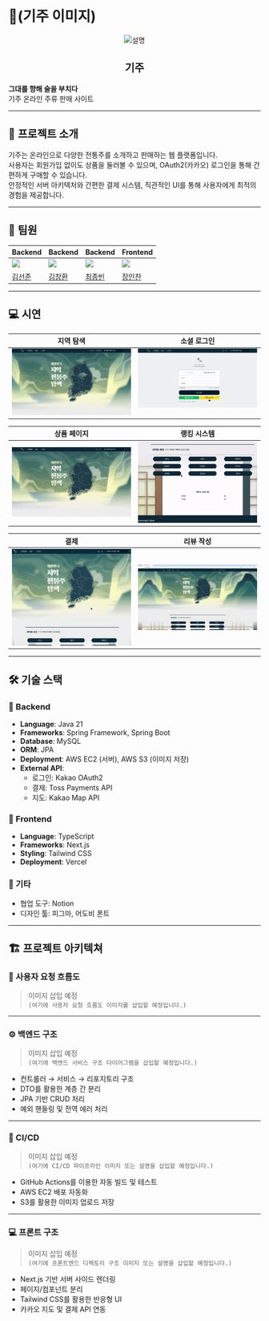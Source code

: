# 🥃(기주 이미지)

<p align="center">
  <img src="https://github.com/user-attachments/assets/87617cf0-cfd4-457b-b638-9f90c6189958" alt="설명" width="400"/>

<h2 align="center">기주</h2>

**그대를 향해 술을 부치다**  
기주 온라인 주류 판매 사이트

---

## 📌 프로젝트 소개

기주는 온라인으로 다양한 전통주를 소개하고 판매하는 웹 플랫폼입니다.  
사용자는 회원가입 없이도 상품을 둘러볼 수 있으며, OAuth2(카카오) 로그인을 통해 간편하게 구매할 수 있습니다.  
안정적인 서버 아키텍처와 간편한 결제 시스템, 직관적인 UI를 통해 사용자에게 최적의 경험을 제공합니다.

---

## 👥 팀원

| Backend | Backend | Backend | Frontend |
|--------|--------|--------|---------|
| <img src="이미지_경로1" width="100"/> | <img src="이미지_경로2" width="100"/> | <img src="이미지_경로3" width="100"/> | <img src="이미지_경로4" width="100"/> |
| [김선준](https://github.com/kimseonj) | [김창환](https://github.com/hwan4338) | [최종빈](https://github.com/jongbinchoi) | [장인찬](https://github.com/JangInChan) |

---

## 💻 시연
| 지역 탐색 | 소셜 로그인 |
|-------------|--------------|
| <img src="./gifs/지도.gif" width="385"/> | <img src="./gifs/로그인.gif" width="385"/> |

| 상품 페이지 | 랭킹 시스템 |
|--------|-------------|
| <img src="./gifs/상세페이지.gif" width="385"/> | <img src="./gifs/랭킹.gif" width="385"/> |

| 결제 | 리뷰 작성 |
|--------------|--------------|
| <img src="./gifs/결제.gif" width="385"/> | <img src="./gifs/리뷰.gif" width="385"/> |



---

## 🛠️ 기술 스택

### 🔹 Backend

- **Language**: Java 21
- **Frameworks**: Spring Framework, Spring Boot
- **Database**: MySQL
- **ORM**: JPA
- **Deployment**: AWS EC2 (서버), AWS S3 (이미지 저장)
- **External API**:
  - 로그인: Kakao OAuth2
  - 결제: Toss Payments API
  - 지도: Kakao Map API

### 🔹 Frontend

- **Language**: TypeScript
- **Frameworks**: Next.js
- **Styling**: Tailwind CSS
- **Deployment**: Vercel

### 🔹 기타

- 협업 도구: Notion
- 디자인 툴: 피그마, 어도비 폰트

---

## 🏗️ 프로젝트 아키텍쳐

### 📌 사용자 요청 흐름도  
> 이미지 삽입 예정  
`(여기에 사용자 요청 흐름도 이미지를 삽입할 예정입니다.)`

---

### ⚙️ 백엔드 구조  
> 이미지 삽입 예정  
`(여기에 백엔드 서비스 구조 다이어그램을 삽입할 예정입니다.)`

- 컨트롤러 → 서비스 → 리포지토리 구조
- DTO를 활용한 계층 간 분리
- JPA 기반 CRUD 처리
- 예외 핸들링 및 전역 에러 처리

---

### 🔁 CI/CD

> 이미지 삽입 예정  
`(여기에 CI/CD 파이프라인 이미지 또는 설명을 삽입할 예정입니다.)`

- GitHub Actions를 이용한 자동 빌드 및 테스트
- AWS EC2 배포 자동화
- S3를 활용한 이미지 업로드 저장

---

### 💻 프론트 구조

> 이미지 삽입 예정  
`(여기에 프론트엔드 디렉토리 구조 이미지 또는 설명을 삽입할 예정입니다.)`

- Next.js 기반 서버 사이드 렌더링
- 페이지/컴포넌트 분리
- Tailwind CSS를 활용한 반응형 UI
- 카카오 지도 및 결제 API 연동

